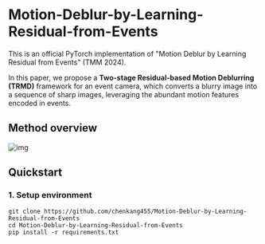 # Motion-Deblur-by-Learning-Residual-from-Events
This is an official PyTorch implementation of "Motion Deblur by Learning Residual from Events"  (TMM 2024).

In this paper, we propose a **Two-stage Residual-based Motion Deblurring (TRMD)** framework for an event camera, which converts a blurry image into a sequence of sharp images, leveraging the abundant motion features encoded in events.

## Method overview
![img](https://github.com/chenkang455/Motion-Deblur-by-Learning-Residual-from-Events/assets/72788314/5feb49ae-f32d-4710-a249-e2b60c7ae842)

## Quickstart
### 1. Setup environment

```
git clone https://github.com/chenkang455/Motion-Deblur-by-Learning-Residual-from-Events
cd Motion-Deblur-by-Learning-Residual-from-Events
pip install -r requirements.txt
```
